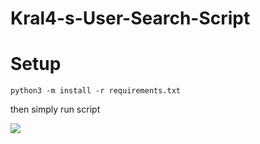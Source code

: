 # Kral4-s-User-Search-Script

# Setup

```python3 -m install -r requirements.txt```

then simply run script

[![](https://cdn.discordapp.com/attachments/821004968018182204/822258540407291924/ezgif.com-gif-maker_1.gif)](https://cdn.discordapp.com/attachments/821004968018182204/822258540407291924/ezgif.com-gif-maker_1.gif)
